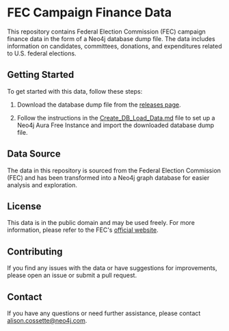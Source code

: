 # FEC Campaign Finance Data

This repository contains Federal Election Commission (FEC) campaign finance data in the form of a Neo4j database dump file. The data includes information on candidates, committees, donations, and expenditures related to U.S. federal elections.

## Getting Started

To get started with this data, follow these steps:

1. Download the database dump file from the [releases page](https://github.com/your-repo/releases).

2. Follow the instructions in the [Create_DB_Load_Data.md](Create_DB_Load_Data.md) file to set up a Neo4j Aura Free Instance and import the downloaded database dump file.

## Data Source

The data in this repository is sourced from the Federal Election Commission (FEC) and has been transformed into a Neo4j graph database for easier analysis and exploration.

## License

This data is in the public domain and may be used freely. For more information, please refer to the FEC's [official website](https://www.fec.gov/).

## Contributing

If you find any issues with the data or have suggestions for improvements, please open an issue or submit a pull request.

## Contact

If you have any questions or need further assistance, please contact [alison.cossette@neo4j.com](mailto:alison.cossette@neo4j.com).
